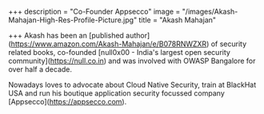 +++
description = "Co-Founder Appsecco"
image = "/images/Akash-Mahajan-High-Res-Profile-Picture.jpg"
title = "Akash Mahajan"

+++
Akash has been an \[published author\](https://www.amazon.com/Akash-Mahajan/e/B078RNWZXR)  of security related books, co-founded \[null0x00 - India's largest open security community\](https://null.co.in) and was involved with OWASP Bangalore for over half a decade.

Nowadays loves to advocate about Cloud Native Security, train at BlackHat USA and run his boutique application security focussed company \[Appsecco\](https://appsecco.com).
